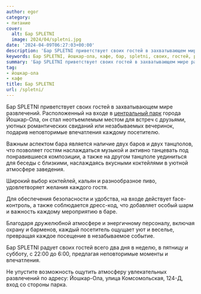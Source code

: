 ```yaml
---
author: egor
category:
- питание
cover:
  alt: Бар SPLETNI
  image: 2024/04/spletni.jpg
date: '2024-04-09T06:27:03+00:00'
description: 'Бар SPLETNI приветствует своих гостей в захватывающем мире развлечений. Расположенный на входе в центральный парк города Йошкар-Ола, он стал неотъемлемым...'
keywords: Бар SPLETNI, йошкар-ола, кафе, бар, spletni, своих, гостей, развлечений, входе, йошкар, ола, неповторимые, впечатления, каждому, двух, также, атмосфере, приветствует
summary: 'Бар SPLETNI приветствует своих гостей в захватывающем мире развлечений. Расположенный на входе в центральный парк города Йошкар-Ола, он стал неотъемлемым...'
tag:
- йошкар-ола
- кафе
title: Бар SPLETNI
url: /spletni/
---
```


Бар SPLETNI приветствует своих гостей в захватывающем мире развлечений. Расположенный на входе в [центральный парк](/arka/) города Йошкар-Ола, он стал неотъемлемым местом для встреч с друзьями, уютных романтических свиданий или незабываемых вечеринок, подарив неповторимые впечатления каждому посетителю.

Важным аспектом бара является наличие двух баров и двух танцполов, что позволяет гостям наслаждаться музыкой и активно танцевать под понравившиеся композиции, а также на другом танцполе уединиться для беседы с близкими, наслаждаясь вкусными коктейлями в уютной атмосфере заведения.

Широкий выбор коктейлей, кальян и разнообразное пиво, удовлетворяет желания каждого гостя.

Для обеспечения безопасности и удобства, на входе действует face-контроль, а также соблюдается дресс-код, что добавляет особый шарм и важность каждому мероприятию в баре.

Благодаря дружелюбной атмосфере и энергичному персоналу, включая охрану и барменов, каждый посетитель ощущает уют и веселье, превращая каждое посещение в незабываемое событие.

Бар SPLETNI радует своих гостей всего два дня в неделю, в пятницу и субботу, с 22:00 до 6:00, предлагая неповторимые моменты и впечатления.

Не упустите возможность ощутить атмосферу увлекательных развлечений по адресу: Йошкар-Ола, улица Комсомольская, 124-Д, вход со стороны парка.